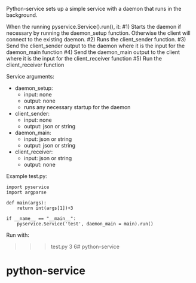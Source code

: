 Python-service sets up a simple service with a daemon that runs in the background.

When the running pyservice.Service().run(), it:
#1) Starts the daemon if necessary by running the daemon_setup function. Otherwise the client will connect to the existing daemon.
#2) Runs the client_sender function.
#3) Send the client_sender output to the daemon where it is the input for the daemon_main function
#4) Send the daemon_main output to the client where it is the input for the client_receiver function
#5) Run the client_receiver function

Service arguments:
- daemon_setup:
  - input: none
  - output: none
  - runs any necessary startup for the daemon
- client_sender:
  - input: none
  - output: json or string
- daemon_main:
  - input: json or string
  - output: json or string
- client_receiver:
  - input: json or string
  - output: none


Example test.py:

```
import pyservice
import argparse

def main(args):
    return int(args[1])+3

if __name__ == "__main__":
    pyservice.Service('test', daemon_main = main).run()
```

Run with:
>>> test.py 3
6# python-service
# python-service
